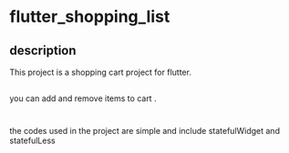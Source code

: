 # flutter_shopping_list


## description

This project is a shopping cart project for flutter.
##
you can add and remove items to cart .
#
the codes used in the project are simple and include statefulWidget and statefulLess

